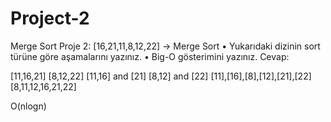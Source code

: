 # Project-2
Merge Sort
Proje 2:
[16,21,11,8,12,22] -> Merge Sort
•	Yukarıdaki dizinin sort türüne göre aşamalarını yazınız.
•	Big-O gösterimini yazınız.
Cevap:

[11,16,21]
[8,12,22]
[11,16] and [21]
[8,12] and [22]
[11],[16],[8],[12],[21],[22]
[8,11,12,16,21,22]

O(nlogn)
